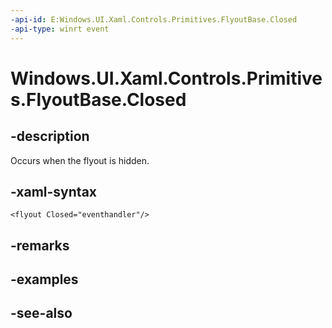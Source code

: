 ```yaml
---
-api-id: E:Windows.UI.Xaml.Controls.Primitives.FlyoutBase.Closed
-api-type: winrt event
---
```


<!-- Event syntax
public event Windows.Foundation.EventHandler Closed<object>
-->

# Windows.UI.Xaml.Controls.Primitives.FlyoutBase.Closed

## -description
Occurs when the flyout is hidden.



## -xaml-syntax
```xaml
<flyout Closed="eventhandler"/>
```


## -remarks

## -examples

## -see-also
